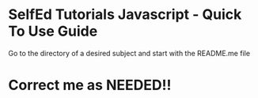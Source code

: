 # SelfEd Tutorials Javascript - Quick To Use Guide

Go to the directory of a desired subject and start with the README.me file
# Correct me as NEEDED!!
